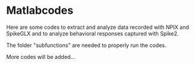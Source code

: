 # Matlabcodes
Here are some codes to extract and analyze data recorded with NPIX and SpikeGLX and to analyze behavioral responses captured with Spike2.

The folder "subfunctions" are needed to properly run the codes.

More codes will be added...
